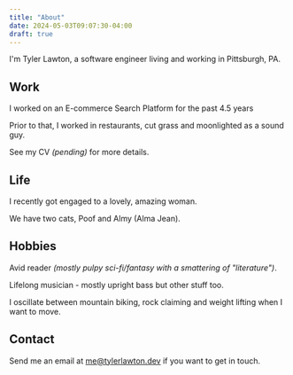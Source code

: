 ```yaml
---
title: "About"
date: 2024-05-03T09:07:30-04:00
draft: true
---
```


I'm Tyler Lawton, a software engineer living and working in Pittsburgh, PA.

## Work

I worked on an E-commerce Search Platform for the past 4.5 years

Prior to that, I worked in restaurants, cut grass and moonlighted as a sound guy.

See my CV _(pending)_ for more details.

## Life

I recently got engaged to a lovely, amazing woman.

We have two cats, Poof and Almy (Alma Jean).

## Hobbies

Avid reader _(mostly pulpy sci-fi/fantasy with a smattering of "literature")_.

Lifelong musician - mostly upright bass but other stuff too.

I oscillate between mountain biking, rock claiming and weight lifting when I want to move.

## Contact

Send me an email at me@tylerlawton.dev if you want to get in touch.
